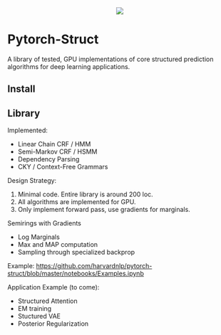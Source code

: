<center><img src="https://github.com/harvardnlp/pytorch-struct/raw/master/download.png"></center>

# Pytorch-Struct


A library of tested, GPU implementations of core structured prediction algorithms for deep learning applications.

## Install

## Library

Implemented: 

* Linear Chain CRF / HMM 
* Semi-Markov CRF / HSMM
* Dependency Parsing 
* CKY / Context-Free Grammars

Design Strategy: 

1) Minimal code. Entire library is around 200 loc.
2) All algorithms are implemented for GPU.
3) Only implement forward pass, use gradients for marginals.

Semirings with Gradients

* Log Marginals
* Max and MAP computation
* Sampling through specialized backprop

Example: https://github.com/harvardnlp/pytorch-struct/blob/master/notebooks/Examples.ipynb

Application Example (to come):

* Structured Attention
* EM training
* Stuctured VAE
* Posterior Regularization
